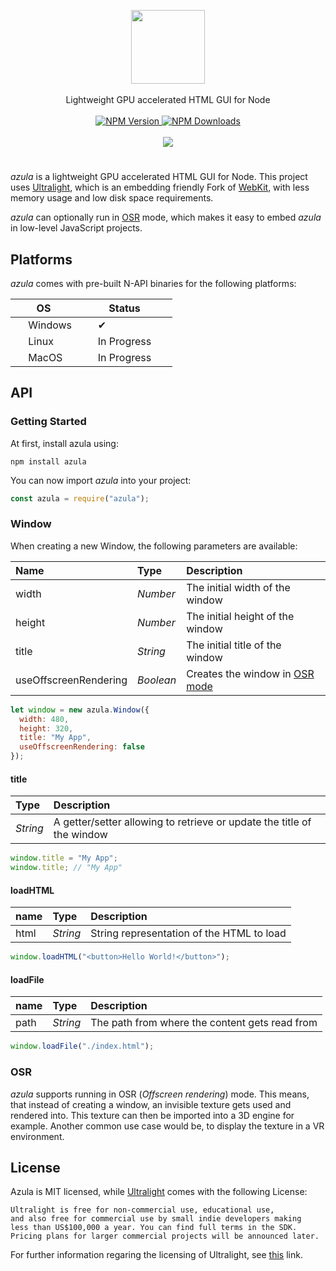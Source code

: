 <p align="center">
  <a href="#">
    <img src="https://i.imgur.com/FBN4t6x.png" height="118">
  </a>
  <br/>
  <br/>
  Lightweight GPU accelerated HTML GUI for Node
  <br/>
  <br/>
  <a href="https://www.npmjs.com/package/azula">
    <img src="https://img.shields.io/npm/v/azula.svg?style=flat-square" alt="NPM Version" />
  </a>
  <a href="//www.npmjs.com/package/azula">
    <img src="https://img.shields.io/npm/dt/azula.svg?style=flat-square" alt="NPM Downloads" />
  </a>
  <br/>
  <br/>
  <img src="https://i.imgur.com/bfwxryC.gif" />
</p>

#

*azula* is a lightweight GPU accelerated HTML GUI for Node. This project uses [Ultralight](https://github.com/ultralight-ux/Ultralight), which is an embedding friendly Fork of [WebKit](https://webkit.org/), with less memory usage and low disk space requirements.

*azula* can optionally run in [OSR](#OSR) mode, which makes it easy to embed *azula* in low-level JavaScript projects.

## Platforms

*azula* comes with pre-built N-API binaries for the following platforms:

|       OS      |     Status    |
| ------------- | ------------- |
| <img src="https://i.imgur.com/FF3Ssp6.png" alt="" height="16px">  Windows       | ‌‌ ‌‌ ‌‌ ‌‌ ‌‌ ‌‌ ✔ ‌‌ ‌‌ ‌‌ ‌‌ ‌‌ ‌‌|
| <img src="https://i.imgur.com/bkBCY7V.png" alt="" height="16px">  Linux         | ‌‌ ‌‌ ‌‌ ‌‌ ‌‌ ‌‌ In Progress ‌‌ ‌‌ ‌‌ ‌‌ ‌‌ ‌‌|
| <img src="https://i.imgur.com/iPt4GHz.png" alt="" height="16px">  MacOS         | ‌‌ ‌‌ ‌‌ ‌‌ ‌‌ ‌‌ In Progress ‌‌ ‌‌ ‌‌ ‌‌ ‌‌ ‌‌|

## API

### Getting Started

At first, install azula using:
````
npm install azula
````

You can now import *azula* into your project:
````js
const azula = require("azula");
````

### Window

When creating a new Window, the following parameters are available:

| Name | Type | Description |
| :--- | :--- | :--- |
| width | *Number* | The initial width of the window |
| height | *Number* | The initial height of the window |
| title | *String* | The initial title of the window |
| useOffscreenRendering | *Boolean* | Creates the window in [OSR mode](#OSR) |

````js
let window = new azula.Window({
  width: 480,
  height: 320,
  title: "My App",
  useOffscreenRendering: false
});
````

#### title

| Type | Description |
| :--- | :--- |
| *String* | A getter/setter allowing to retrieve or update the title of the window |

````js
window.title = "My App";
window.title; // "My App"
````

#### loadHTML

| name | Type | Description |
| :--- | :--- | :--- |
| html | *String* | String representation of the HTML to load |

````js
window.loadHTML("<button>Hello World!</button>");
````

#### loadFile

| name | Type | Description |
| :--- | :--- | :--- |
| path | *String* | The path from where the content gets read from |

````js
window.loadFile("./index.html");
````

### OSR

*azula* supports running in OSR (*Offscreen rendering*) mode. This means, that instead of creating a window, an invisible texture gets used and rendered into. This texture can then be imported into a 3D engine for example. Another common use case would be, to display the texture in a VR environment.

## License

Azula is MIT licensed, while [Ultralight](https://github.com/ultralight-ux/Ultralight/tree/master/license) comes with the following License:

````
Ultralight is free for non-commercial use, educational use, 
and also free for commercial use by small indie developers making
less than US$100,000 a year. You can find full terms in the SDK. 
Pricing plans for larger commercial projects will be announced later.
````

For further information regaring the licensing of Ultralight, see [this](https://github.com/ultralight-ux/Ultralight) link.
